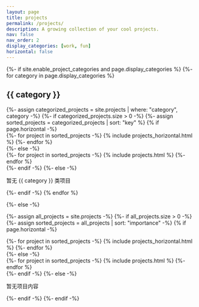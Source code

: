 ```yaml
---
layout: page
title: projects
permalink: /projects/
description: A growing collection of your cool projects.
nav: false
nav_order: 2
display_categories: [work, fun]
horizontal: false
---
```


<!-- pages/projects.md -->
<div class="projects">
{%- if site.enable_project_categories and page.display_categories %}
  <!-- Display categorized projects -->
  {%- for category in page.display_categories %}
  <h2 class="category">{{ category }}</h2>
  {%- assign categorized_projects = site.projects | where: "category", category -%}
  {%- if categorized_projects.size > 0 -%} <!-- 检查分类下是否有项目 -->
    {%- assign sorted_projects = categorized_projects | sort: "key" %}
    <!-- Generate cards for each project -->
    {% if page.horizontal -%}
    <div class="container">
      <div class="row row-cols-2">
      {%- for project in sorted_projects -%}
        {% include projects_horizontal.html %}
      {%- endfor %}
      </div>
    </div>
    {%- else -%}
    <div class="grid">
      {%- for project in sorted_projects -%}
        {% include projects.html %}
      {%- endfor %}
    </div>
    {%- endif -%}
  {%- else -%} <!-- 分类下无项目时的提示 -->
    <p>暂无 {{ category }} 类项目</p>
  {%- endif -%}
  {% endfor %}

{%- else -%}
<!-- Display projects without categories -->
  {%- assign all_projects = site.projects -%}
  {%- if all_projects.size > 0 -%} <!-- 检查是否有项目 -->
    {%- assign sorted_projects = all_projects | sort: "importance" -%}
    <!-- Generate cards for each project -->
    {% if page.horizontal -%}
    <div class="container">
      <div class="row row-cols-2">
      {%- for project in sorted_projects -%}
        {% include projects_horizontal.html %}
      {%- endfor %}
      </div>
    </div>
    {%- else -%}
    <div class="grid">
      {%- for project in sorted_projects -%}
        {% include projects.html %}
      {%- endfor %}
    </div>
    {%- endif -%}
  {%- else -%} <!-- 无项目时的提示 -->
    <p>暂无项目内容</p>
  {%- endif -%}
{%- endif -%}
</div>
